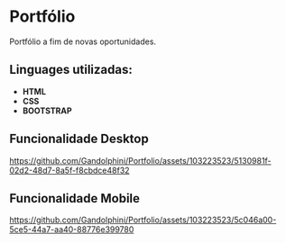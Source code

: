 # Portfólio
Portfólio a fim de novas oportunidades.

## Linguages utilizadas:

- **HTML**
- **CSS**
- **BOOTSTRAP**



## Funcionalidade Desktop
https://github.com/Gandolphini/Portfolio/assets/103223523/5130981f-02d2-48d7-8a5f-f8cbdce48f32



## Funcionalidade Mobile 
https://github.com/Gandolphini/Portfolio/assets/103223523/5c046a00-5ce5-44a7-aa40-88776e399780









